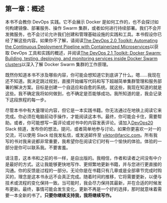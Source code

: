 ## 第一章：概述

本书不会教你 DevOps 实践。它不会展示 Docker 是如何工作的，也不会探讨如何构建镜像、部署服务、操作 Swarm 集群，或者如何进行持续部署。我们不会开发微服务，也不会讨论允许我们创建和管理基础设施的实践和工具。本书假设你已经了解这些内容。如果你不了解，请阅读[The DevOps 2.0 Toolkit: Automating the Continuous Deployment Pipeline with Containerized Microservices](https://www.amazon.com/dp/B01BJ4V66M)以获取 DevOps 工具和实践的概述，并阅读[The DevOps 2.1 Toolkit: Docker Swarm: Building, testing, deploying, and monitoring services inside Docker Swarm clusters](https://www.amazon.com/dp/1542468914)以深入了解 Docker Swarm 集群的工作原理。

既然你知道本书不涉及哪些内容，你可能会想知道它到底讲了什么。嗯……我现在还不知道。我决定跳过规划，直接开始编写代码和写下超越简单集群管理和服务部署的解决方案。目标是创建一个自适应和自愈的系统。就这些，我现在知道的就是这些。我不确定我将如何做到，也不确定是否能够成功。我所知道的是，我会记录下这段旅程的每一步。

尽管本书中有大量理论内容，但它是一本实践书籍。你无法通过在地铁上阅读它来完成。你必须在电脑前动手操作，才能阅读这本书。最终，你可能会卡住，需要帮助。或者，你可能想写一篇评论或对书中的内容发表评论。请加入[DevOps20](http://slack.devops20toolkit.com/) Slack 频道，发布你的想法，提问，或者简单地参与讨论。如果你更喜欢一对一的交流，可以使用 Slack 给我发私信，或发送邮件至 viktor@farcic.com。所有我写的书对我来说都非常重要，我希望你在阅读它们时有一个愉快的体验。体验的一部分是你可以联系我。不要害羞。

请注意，这本书和之前的书一样，是自出版的。我相信，作者和读者之间没有中介是最好的方式。这让我能够更快地写作、更频繁地更新书籍，并与您进行更直接的沟通。你的反馈是过程的一部分。无论你是在书籍只有几章或是全部章节完成时购买的，理念是这本书永远不会真正完成。随着时间的推移，它将需要更新，以便与技术或流程的变化保持一致。当可能时，我会尽力保持其最新，并在合适的时候发布更新。最终，事情可能会发生变化，更新不再是一个好的选择，那时就意味着需要一本全新的书了。**只要你继续支持我，我将继续写作。**
